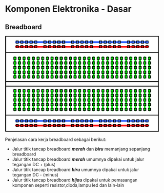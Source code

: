 # Komponen Elektronika - Dasar

## Breadboard
![](res/breadboard-jalur.webp)

Penjelasan cara kerja breadboard sebagai berikut:
- Jalur titik tancap breadboard ***merah*** dan ***biru*** memanjang sepanjang breadboard
- Jalur titik tancap breadboard ***merah*** umumnya dipakai untuk jalur tegangan DC + (plus)
- Jalur titik tancap breadboard ***biru*** umumnya dipakai untuk jalur tegangan DC - (minus)
- Jalur titik tancap breadboard ***hijau*** dipakai untuk pemasangan komponen seperti resistor,dioda,lampu led dan lain-lain
